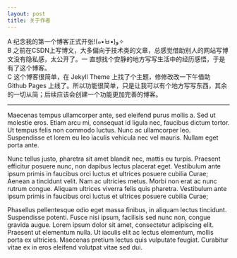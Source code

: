 ```yaml
---
layout: post
title: 关于作者
---
```

<p>
A 纪念我的第一个博客正式开张!(๑•̀ㅂ•́)و✧
<br>
B 之前在CSDN上写博文，大多偏向于技术类的文章，总感觉借助别人的网站写博文没有隐私感，太公开了。一 直想找个安静的地方写写生活中的经历感悟，于是有了这个博客。
<br>
C 这个博客很简单，在 Jekyll Theme 上找了个主题，修修改改一下午借助 Github Pages 上线了。所以功能很简单，只是让我可以有个地方写写东西，其余的一切从简；后续应该会创建一个功能更加完善的博客。
</p>

<hr>

<p>
Maecenas tempus ullamcorper ante, sed eleifend purus mollis a. Sed ut molestie eros. Etiam arcu mi, consequat id ligula nec, faucibus dictum tortor. Ut tempus felis non commodo luctus. Nunc ac ullamcorper leo. Suspendisse et lorem eu leo iaculis vehicula nec vel mauris. Nullam eget porta ante.
</p>

<p>
Nunc tellus justo, pharetra sit amet blandit nec, mattis eu turpis. Praesent efficitur posuere nunc, non dapibus lectus placerat eget. Vestibulum ante ipsum primis in faucibus orci luctus et ultrices posuere cubilia Curae; Aenean a tincidunt velit. Nam ac ultricies metus. Morbi non erat ac nunc rutrum congue. Aliquam ultrices viverra felis quis pharetra. Vestibulum ante ipsum primis in faucibus orci luctus et ultrices posuere cubilia Curae;
</p>

<p>
Phasellus pellentesque odio eget massa finibus, in aliquam lectus tincidunt. Suspendisse potenti. Fusce nisi ipsum, facilisis sed nunc non, congue gravida augue. Lorem ipsum dolor sit amet, consectetur adipiscing elit. Praesent ut elementum nulla. Ut iaculis elit ac lectus elementum, mollis porta ex ultricies. Maecenas pretium lectus quis vulputate feugiat. Curabitur vitae ex in eros eleifend volutpat vitae sed dui.
</p>
